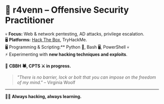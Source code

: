 
# **👾 r4venn – Offensive Security Practitioner**  

💀 **Focus:** Web & network pentesting, AD attacks, privilege escalation.  
🖥️ **Platforms:** [Hack The Box](https://app.hackthebox.com/profile/802825), TryHackMe.  
🖥️ Programming & Scripting:** Python 🐍, Bash 🖥️, PowerShell 💀  
⚡ Experimenting with **new hacking techniques and exploits**.  

📖 **CBBH 🕷️, CPTS ⚔️ in progress.**  

> *"There is no barrier, lock or bolt that you can impose on the freedom of my mind."* – Virginia Woolf  

---

🏴‍☠️ **Always hacking, always learning.**

